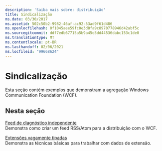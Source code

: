 ```yaml
---
description: 'Saiba mais sobre: distribuição'
title: Sindicalização
ms.date: 03/30/2017
ms.assetid: 502c50b2-9982-46af-ac92-53ad9f61d486
ms.openlocfilehash: 0f1045aee59fc0e3d8fa9c8970778946d42abf5c
ms.sourcegitcommit: ddf7edb67715a5b9a45e3dd44536dabc153c1de0
ms.translationtype: MT
ms.contentlocale: pt-BR
ms.lasthandoff: 02/06/2021
ms.locfileid: "99668624"
---
```

# <a name="syndication"></a>Sindicalização

Esta seção contém exemplos que demonstram a agregação Windows Communication Foundation (WCF).  
  
## <a name="in-this-section"></a>Nesta seção  

 [Feed de diagnóstico independente](stand-alone-diagnostics-feed-sample.md)  
 Demonstra como criar um feed RSS/Atom para a distribuição com o WCF.  
  
 [Extensões vagamente tipadas](loosely-typed-extensions-sample.md)  
 Demonstra as técnicas básicas para trabalhar com dados de extensão.
